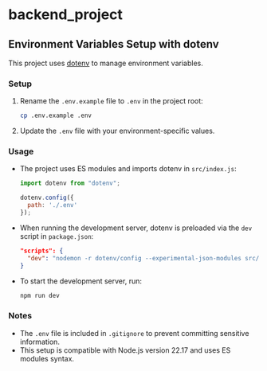 # backend_project

## Environment Variables Setup with dotenv

This project uses [dotenv](https://www.npmjs.com/package/dotenv) to manage environment variables.

### Setup

1. Rename the `.env.example` file to `.env` in the project root:

   ```bash
   cp .env.example .env
   ```

2. Update the `.env` file with your environment-specific values.

### Usage

- The project uses ES modules and imports dotenv in `src/index.js`:

  ```js
  import dotenv from "dotenv";

  dotenv.config({
    path: './.env'
  });
  ```

- When running the development server, dotenv is preloaded via the `dev` script in `package.json`:

  ```json
  "scripts": {
    "dev": "nodemon -r dotenv/config --experimental-json-modules src/index.js"
  }
  ```

- To start the development server, run:

  ```bash
  npm run dev
  ```

### Notes

- The `.env` file is included in `.gitignore` to prevent committing sensitive information.
- This setup is compatible with Node.js version 22.17 and uses ES modules syntax.

